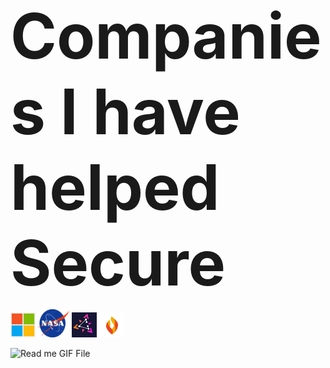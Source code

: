 <span style="font-size: 100px; font-weight: bold;">Companies I have helped Secure</span>
<p>
  <img src="https://raw.githubusercontent.com/evilgensec/evilgensec/refs/heads/main/images/Microsoft.png" alt="HTML" width="40" height="40"/>
  <img src="https://raw.githubusercontent.com/evilgensec/evilgensec/refs/heads/main/images/Nasa.svg" alt="HTML" width="50" height=45"/>
  <img src="https://raw.githubusercontent.com/evilgensec/evilgensec/refs/heads/main/images/Zitadel.jpg" alt="HTML" width="40" height="40"/>
  <img src="https://raw.githubusercontent.com/evilgensec/evilgensec/refs/heads/main/images/Firewalla.png" alt="HTML" width="40" height="40"/>
</p>

![Read me GIF File](read_me.gif)
